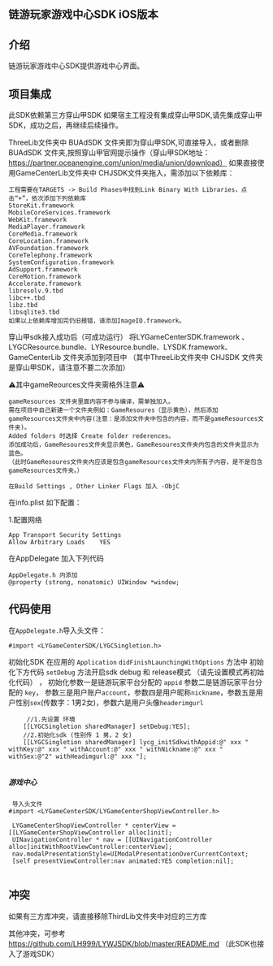 ## 链游玩家游戏中心SDK  iOS版本
## 介绍
链游玩家游戏中心SDK提供游戏中心界面。

## 项目集成
此SDK依赖第三方穿山甲SDK
如果宿主工程没有集成穿山甲SDK,请先集成穿山甲SDK，成功之后，再继续后续操作。

ThreeLib文件夹中 BUAdSDK 文件夹即为穿山甲SDK,可直接导入，或者删除BUAdSDK 文件夹,按照穿山甲官网提示操作（穿山甲SDK地址：https://partner.oceanengine.com/union/media/union/download）
如果直接使用GameCenterLib文件夹中 CHJSDK文件夹拖入，需添加以下依赖库：

```
工程需要在TARGETS -> Build Phases中找到Link Binary With Libraries，点击“+”，依次添加下列依赖库
StoreKit.framework
MobileCoreServices.framework
WebKit.framework
MediaPlayer.framework
CoreMedia.framework
CoreLocation.framework
AVFoundation.framework
CoreTelephony.framework
SystemConfiguration.framework
AdSupport.framework
CoreMotion.framework
Accelerate.framework
libresolv.9.tbd
libc++.tbd
libz.tbd
libsqlite3.tbd
如果以上依赖库增加完仍旧报错，请添加ImageIO.framework。

```
穿山甲sdk接入成功后（可成功运行）
将LYGameCenterSDK.framework 、LYGCResource.bundle、LYResource.bundle、LYSDK.framework、GameCenterLib 文件夹添加到项目中 （其中ThreeLib文件夹中 CHJSDK 文件夹是穿山甲SDK，请注意不要二次添加）


⚠️其中gameReources文件夹需格外注意⚠️

```
gameResources 文件夹里面内容不参与编译，需单独加入。
需在项目中自己新建一个文件夹例如：GameResoures（显示黄色），然后添加gameResources文件夹中内容(注意：是添加文件夹中包含的内容，而不是gameResources文件夹)。
Added folders 时选择 Create folder rederences。 
添加成功后，GameResoures文件夹显示黄色，GameResoures文件夹内包含的文件夹显示为蓝色。
（此时GameResoures文件夹内应该是包含gameResources文件夹内所有子内容，是不是包含gameResources文件夹。）

```

```
在Build Settings , Other Linker Flags 加入 -ObjC
```
在info.plist 如下配置：

1.配置网络
```
App Transport Security Settings
Allow Arbitrary Loads    YES

```

在AppDelegate 加入下列代码
```
AppDelegate.h 内添加
@property (strong, nonatomic) UIWindow *window;

```


## 代码使用
在`AppDelegate.h`导入头文件：
```
#import <LYGameCenterSDK/LYGCSingletion.h>

```
初始化SDK 在应用的 `Application` ` didFinishLaunchingWithOptions
 ` 方法中 初始化下方代码  `setDebug` 方法开启sdk debug 和 release模式 （请先设置模式再初始化代码）
 ， 初始化参数一是链游玩家平台分配的 `appid` 参数二是链游玩家平台分配的 `key`， 参数三是用户账户`account`，参数四是用户昵称`nickname`，参数五是用户性别`sex`(传数字：1男2女)，参数六是用户头像`headerimgurl`
```
     //1.先设置 环境 
    [[LYGCSingletion sharedManager] setDebug:YES];
    //2.初始化sdk (性别传 1 男，2 女)
    [[LYGCSingletion sharedManager] lycg_initSdkwithAppid:@" xxx " withKey:@" xxx " withAccount:@" xxx " withNickname:@" xxx " withSex:@"2" withHeadimgurl:@" xxx "];
    
  ```
##### 游戏中心

```
 导入头文件
#import <LYGameCenterSDK/LYGameCenterShopViewController.h>
 
 LYGameCenterShopViewController * centerView = [[LYGameCenterShopViewController alloc]init];
 UINavigationController * nav = [[UINavigationController alloc]initWithRootViewController:centerView];
 nav.modalPresentationStyle=UIModalPresentationOverCurrentContext;
 [self presentViewController:nav animated:YES completion:nil];
  
```
 
## 冲突
如果有三方库冲突，请直接移除ThirdLib文件夹中对应的三方库 

其他冲突，可参考 https://github.com/LH999/LYWJSDK/blob/master/README.md 
（此SDK也接入了游戏SDK）
 




